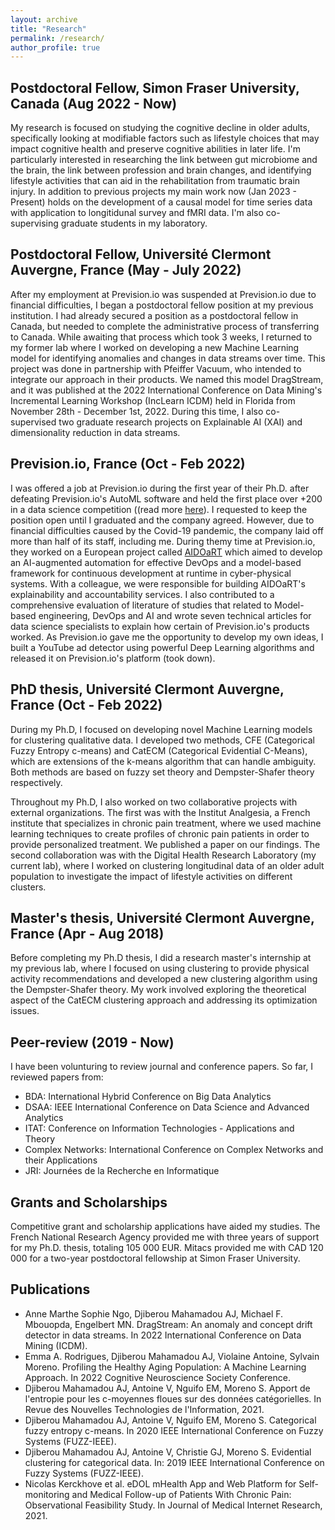 ```yaml
---
layout: archive
title: "Research"
permalink: /research/
author_profile: true
---
```


Postdoctoral Fellow, Simon Fraser University, Canada (Aug 2022 - Now)
------
My research is focused on studying the cognitive decline in older adults, specifically looking at modifiable factors such as lifestyle choices that may impact cognitive health and preserve cognitive abilities in later life. I'm particularly interested in researching the link between gut microbiome and the brain, the link between profession and brain changes, and identifying lifestyle activities that can aid in the rehabilitation from traumatic brain injury. In addition to previous projects my main work now (Jan 2023 - Present) holds on the development of a causal model for time series data with application to longitidunal survey and fMRI data. I'm also co-supervising graduate students in my laboratory.

Postdoctoral Fellow, Université Clermont Auvergne, France (May - July 2022)
------
After my employment at Prevision.io was suspended at Prevision.io due to financial difficulties, I began a postdoctoral fellow position at my previous institution. I had already secured a position as a postdoctoral fellow in Canada, but needed to complete the administrative process of transferring to Canada. While awaiting that process which took 3 weeks, I returned to my former lab where I worked on developing a new Machine Learning model for identifying anomalies and changes in data streams over time. This project was done in partnership with Pfeiffer Vacuum, who intended to integrate our approach in their products. We named this model DragStream, and it was published at the 2022 International Conference on Data Mining's Incremental Learning Workshop (IncLearn ICDM) held in Florida from November 28th - December 1st, 2022. During this time, I also co-supervised two graduate research projects on Explainable AI (XAI) and dimensionality reduction in data streams.


Prevision.io, France (Oct - Feb 2022)
------
I was offered a job at Prevision.io during the first year of their Ph.D. after defeating Prevision.io's AutoML software and held the first place over +200 in a data science competition ((read more [here](https://abdjiber.github.io/posts/2019/07/data-science-follow-up)). I requested to keep the position open until I graduated and the company agreed. However, due to financial difficulties caused by the Covid-19 pandemic, the company laid off more than half of its staff, including me. During themy time at Prevision.io, they worked on a European project called [AIDOaRT](https://www.aidoart.eu/) which aimed to develop an AI-augmented automation for effective DevOps and a model-based framework for continuous development at runtime in cyber-physical systems. With a colleague, we were responsible for building AIDOaRT's explainability and accountability services. I also contributed to a comprehensive evaluation of literature of studies that related to Model-based engineering, DevOps and AI and wrote seven technical articles for data science specialists to explain how certain of Prevision.io's products worked. As Prevision.io gave me the opportunity to develop my own ideas, I built a YouTube ad detector using powerful Deep Learning algorithms and released it on Prevision.io's platform (took down).

PhD thesis, Université Clermont Auvergne, France (Oct - Feb 2022)
------
During my Ph.D, I focused on developing novel Machine Learning models for clustering qualitative data. I developed two methods, CFE (Categorical Fuzzy Entropy c-means) and CatECM (Categorical Evidential C-Means), which are extensions of the k-means algorithm that can handle ambiguity. Both methods are based on fuzzy set theory and Dempster-Shafer theory respectively.

Throughout my Ph.D, I also worked on two collaborative projects with external organizations. The first was with the Institut Analgesia, a French institute that specializes in chronic pain treatment, where we used machine learning techniques to create profiles of chronic pain patients in order to provide personalized treatment. We published a paper on our findings. The second collaboration was with the Digital Health Research Laboratory (my current lab), where I worked on clustering longitudinal data of an older adult population to investigate the impact of lifestyle activities on different clusters.

Master's thesis, Université Clermont Auvergne, France (Apr - Aug 2018)
------
Before completing my Ph.D thesis, I did a research master's internship at my previous lab, where I focused on using clustering to provide physical activity recommendations and developed a new clustering algorithm using the Dempster-Shafer theory. My work involved exploring the theoretical aspect of the CatECM clustering approach and addressing its optimization issues.

Peer-review (2019 - Now)
------
I have been volunturing to review journal and conference papers. So far, I reviewed papers from:
- BDA: International Hybrid Conference on Big Data Analytics
- DSAA: IEEE International Conference on Data Science and Advanced Analytics
- ITAT: Conference on Information Technologies - Applications and Theory
- Complex Networks: International Conference on Complex Networks and their Applications 
- JRI: Journées de la Recherche en Informatique

Grants and Scholarships
------
Competitive grant and scholarship applications have aided my studies. The French National Research Agency provided me with three years of support for my Ph.D. thesis, totaling 105 000 EUR. Mitacs provided me with CAD 120 000 for a two-year postdoctoral fellowship at Simon Fraser University.

Publications
---
- Anne Marthe Sophie Ngo, Djiberou Mahamadou AJ, Michael F. Mbouopda, Engelbert MN. DragStream: An anomaly and concept drift detector in data streams. In 
2022 International Conference on Data Mining (ICDM).
- Emma A. Rodrigues, Djiberou Mahamadou AJ, Violaine Antoine, Sylvain Moreno. Profiling the Healthy Aging Population: A Machine Learning Approach. In 2022 Cognitive Neuroscience Society Conference.
- Djiberou Mahamadou AJ, Antoine V, Nguifo EM, Moreno S. Apport de l'entropie pour les c-moyennes floues sur des données catégorielles. In Revue des Nouvelles Technologies de l'Information, 2021.
- Djiberou Mahamadou AJ, Antoine V, Nguifo EM, Moreno S. Categorical fuzzy entropy c-means. In 2020 IEEE International Conference on Fuzzy Systems (FUZZ-IEEE).
- Djiberou Mahamadou AJ, Antoine V, Christie GJ, Moreno S. Evidential clustering for categorical data. In: 2019 IEEE International Conference on Fuzzy
Systems (FUZZ-IEEE).
- Nicolas Kerckhove et al. eDOL mHealth App and Web Platform for Self-monitoring and Medical Follow-up of Patients With Chronic Pain: Observational Feasibility Study. In Journal of Medical Internet Research, 2021.
